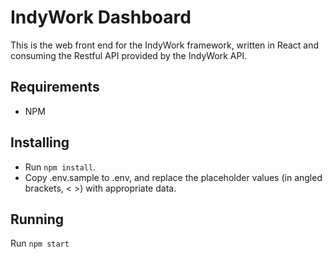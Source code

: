 # IndyWork Dashboard

This is the web front end for the IndyWork framework, written in React and consuming the Restful API provided by the IndyWork API.

## Requirements

* NPM

## Installing

* Run `npm install`.
* Copy .env.sample to .env, and replace the placeholder values (in angled brackets, < >) with appropriate data.

## Running

Run `npm start`